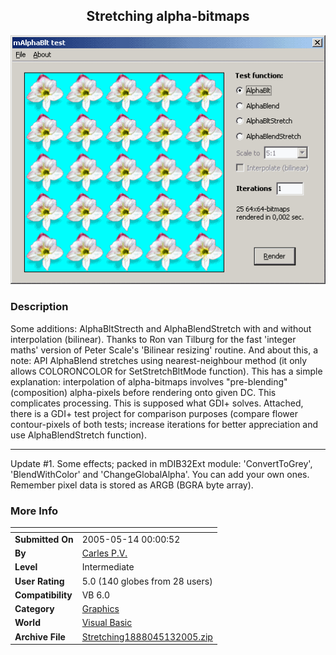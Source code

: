 ﻿<div align="center">

## Stretching alpha\-bitmaps

<img src="PIC200558206317387.gif">
</div>

### Description

Some additions: AlphaBltStrecth and AlphaBlendStretch with and without interpolation (bilinear). Thanks to Ron van Tilburg for the fast 'integer maths' version of Peter Scale's 'Bilinear resizing' routine. And about this, a note: API AlphaBlend stretches using nearest-neighbour method (it only allows COLORONCOLOR for SetStretchBltMode function). This has a simple explanation: interpolation of alpha-bitmaps involves "pre-blending" (composition) alpha-pixels before rendering onto given DC. This complicates processing. This is supposed what GDI+ solves. Attached, there is a GDI+ test project for comparison purposes (compare flower contour-pixels of both tests; increase iterations for better appreciation and use AlphaBlendStretch function). 

----

Update #1. Some effects; packed in mDIB32Ext module: 'ConvertToGrey', 'BlendWithColor' and 'ChangeGlobalAlpha'. You can add your own ones. Remember pixel data is stored as ARGB (BGRA byte array).
 
### More Info
 


<span>             |<span>
---                |---
**Submitted On**   |2005-05-14 00:00:52
**By**             |[Carles P\.V\.](https://github.com/Planet-Source-Code/PSCIndex/blob/master/ByAuthor/carles-p-v.md)
**Level**          |Intermediate
**User Rating**    |5.0 (140 globes from 28 users)
**Compatibility**  |VB 6\.0
**Category**       |[Graphics](https://github.com/Planet-Source-Code/PSCIndex/blob/master/ByCategory/graphics__1-46.md)
**World**          |[Visual Basic](https://github.com/Planet-Source-Code/PSCIndex/blob/master/ByWorld/visual-basic.md)
**Archive File**   |[Stretching1888045132005\.zip](https://github.com/Planet-Source-Code/carles-p-v-stretching-alpha-bitmaps__1-60424/archive/master.zip)








